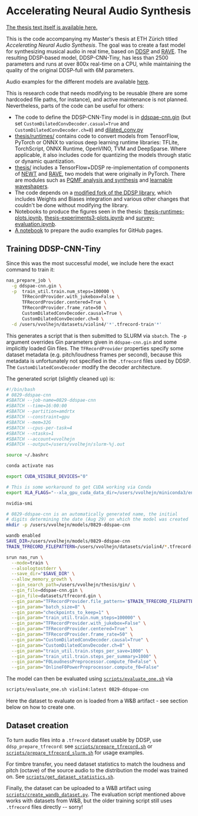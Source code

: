 # Accelerating Neural Audio Synthesis

[The thesis text itself is available here.](https://www.research-collection.ethz.ch/bitstream/handle/20.500.11850/571861/2/Volhejn_Vaclav.pdf)

This is the code accompanying my Master's thesis at ETH Zürich titled _Accelerating Neural Audio Synthesis_. The goal was to create a fast model for synthesizing musical audio in real time, based on [DDSP](https://arxiv.org/abs/2001.04643) and [RAVE](https://arxiv.org/abs/2111.05011). The resulting DDSP-based model, DDSP-CNN-Tiny, has less than 2500 parameters and runs at over 800x real-time on a CPU, while maintaining the quality of the original DDSP-full with 6M parameters.

Audio examples for the different models are available [here](https://vvolhejn.github.io/thesis/).

This is research code that needs modifying to be reusable (there are some hardcoded file paths, for instance), and active maintenance is not planned. Nevertheless, parts of the code can be useful for others:

- The code to define the DDSP-CNN-Tiny model is in [ddspae-cnn.gin](gin/ddspae-cnn.gin) (but set `CustomDilatedConvDecoder.casual=True` and `CustomDilatedConvDecoder.ch=8`) and [dilated_conv.py](thesis/dilated_conv.py)
- [thesis/runtimes/](thesis/runtimes/) contains code to convert models from TensorFlow, PyTorch or ONNX to various deep learning runtime libraries: TFLite, TorchScript, ONNX Runtime, OpenVINO, TVM and DeepSparse. Where applicable, it also includes code for quantizing the models through static or dynamic quantization.
- [thesis/](thesis/) includes a TensorFlow+DDSP re-implementation of components of [NEWT](https://arxiv.org/abs/2107.05050) and [RAVE](https://arxiv.org/abs/2111.05011), two models that were originally in PyTorch. There are modules such as [PQMF analysis and synthesis](thesis/pqmf.py) and [learnable waveshapers](thesis/newt.py).
- The code depends on a [modified fork of the DDSP library](https://github.com/vvolhejn/ddsp), which includes Weights and Biases integration and various other changes that couldn't be done without modifying the library.
- Notebooks to produce the figures seen in the thesis: [thesis-runtimes-plots.ipynb](notebooks/thesis-runtimes-plots.ipynb), [thesis-experiments3-plots.ipynb](notebooks/thesis-experiments3-plots.ipynb) and [survey-evaluation.ipynb](notebooks/survey-evaluation.ipynb).
- [A notebook](notebooks/download-samples.ipynb) to prepare the audio examples for GitHub pages.

## Training DDSP-CNN-Tiny

Since this was the most successful model, we include here the exact command to train it:

```bash
nas_prepare_job \
  -g ddspae-cnn.gin \
  -p  train_util.train.num_steps=100000 \ 
      TFRecordProvider.with_jukebox=False \
      TFRecordProvider.centered=True \
      TFRecordProvider.frame_rate=50 \
      CustomDilatedConvDecoder.causal=True \
      CustomDilatedConvDecoder.ch=8 \
  -d /users/vvolhejn/datasets/violin4/'*'.tfrecord-train'*'
```
This generates a script that is then submitted to SLURM via `sbatch`.
The `-p` argument overrides Gin parameters given in `ddspae-cnn.gin` and some implicitly loaded Gin files. The `TFRecordProvider` properties specify some dataset metadata (e.g. pitch/loudness frames per second), because this metadata is unfortunately not specified in the `.tfrecord` files used by DDSP. The `CustomDilatedConvDecoder` modify the decoder architecture.

The generated script (slightly cleaned up) is:
```bash
#!/bin/bash
# 0829-ddspae-cnn
#SBATCH --job-name=0829-ddspae-cnn
#SBATCH --time=16:00:00
#SBATCH --partition=amdrtx
#SBATCH --constraint=gpu
#SBATCH --mem=32G
#SBATCH --cpus-per-task=4
#SBATCH --ntasks=1
#SBATCH --account=vvolhejn
#SBATCH --output=/users/vvolhejn/slurm-%j.out

source ~/.bashrc

conda activate nas

export CUDA_VISIBLE_DEVICES="0"

# This is some workaround to get CUDA working via Conda
export XLA_FLAGS="--xla_gpu_cuda_data_dir=/users/vvolhejn/miniconda3/envs/nas/lib"

nvidia-smi

# 0829-ddspae-cnn is an automatically generated name, the initial
# digits determining the date (Aug 29) on which the model was created
mkdir -p /users/vvolhejn/models/0829-ddspae-cnn

wandb enabled
SAVE_DIR=/users/vvolhejn/models/0829-ddspae-cnn
TRAIN_TFRECORD_FILEPATTERN=/users/vvolhejn/datasets/violin4/*.tfrecord-train*

srun nas_run \
  --mode=train \
  --alsologtostderr \
  --save_dir="$SAVE_DIR" \
  --allow_memory_growth \
  --gin_search_path=/users/vvolhejn/thesis/gin/ \
  --gin_file=ddspae-cnn.gin \
  --gin_file=datasets/tfrecord.gin \
  --gin_param="TFRecordProvider.file_pattern='$TRAIN_TFRECORD_FILEPATTERN'" \
  --gin_param="batch_size=8" \
  --gin_param="checkpoints_to_keep=1" \
  --gin_param="train_util.train.num_steps=100000" \
  --gin_param="TFRecordProvider.with_jukebox=False" \
  --gin_param="TFRecordProvider.centered=True" \
  --gin_param="TFRecordProvider.frame_rate=50" \
  --gin_param="CustomDilatedConvDecoder.causal=True" \
  --gin_param="CustomDilatedConvDecoder.ch=8" \
  --gin_param="train_util.train.steps_per_save=1000" \
  --gin_param="train_util.train.steps_per_summary=1000" \
  --gin_param="F0LoudnessPreprocessor.compute_f0=False" \
  --gin_param="OnlineF0PowerPreprocessor.compute_f0=False"
```

The model can then be evaluated using [`scripts/evaluate_one.sh`](scripts/evaluate_one.sh) via
```bash
scripts/evaluate_one.sh violin4:latest 0829-ddspae-cnn
```
Here the dataset to evaluate on is loaded from a W&B artifact - see section below on how to create one.

## Dataset creation

To turn audio files into a `.tfrecord` dataset usable by DDSP, use `ddsp_prepare_tfrecord`: see [`scripts/prepare_tfrecord.sh`](scripts/prepare_tfrecord.sh) or [`scripts/prepare_tfrecord_slurm.sh`](scripts/prepare_tfrecord_slurm.sh) for usage examples.

For timbre transfer, you need dataset statistics to match the loudness and pitch (octave) of the source audio to the distribution the model was trained on. See [`scripts/get_dataset_statistics.sh`](scripts/get_dataset_statistics.sh).

Finally, the dataset can be uploaded to a W&B artifact using [`scripts/create_wandb_dataset.py`](scripts/create_wandb_dataset.py). The evaluation script mentioned above works with datasets from W&B, but the older training script still uses `.tfrecord` files directly -- sorry!
